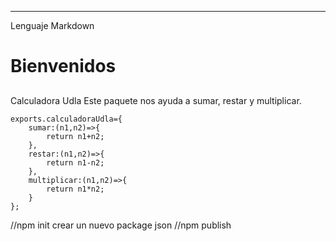 ****
Lenguaje Markdown
# Bienvenidos
##
 Calculadora
 Udla
 Este paquete nos ayuda a sumar, restar y multiplicar.
 ```
 exports.calculadoraUdla={
     sumar:(n1,n2)=>{
         return n1+n2;
     },
     restar:(n1,n2)=>{
         return n1-n2;
     },
     multiplicar:(n1,n2)=>{
         return n1*n2;
     }
 };
 ```


 //npm init
 crear un nuevo package json
 //npm publish